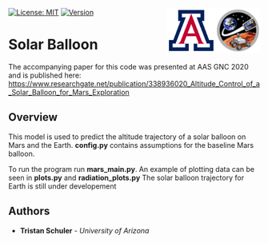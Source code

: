 <img src="SpaceTrexLogo.png" align="right" height = "90" />    <img src="UofALogo.png" align="right" height = "90" />

[![License: MIT](https://img.shields.io/badge/License-MIT-yellow.svg)](https://opensource.org/licenses/MIT)
[![Version](https://img.shields.io/pypi/pyversions/event-bus-py2.svg)](https://www.python.org/download/releases/2.7/)

# Solar Balloon
The accompanying paper for this code was presented at AAS GNC 2020 and is published here: 
https://www.researchgate.net/publication/338936020_Altitude_Control_of_a_Solar_Balloon_for_Mars_Exploration

## Overview

This model is used to predict the altitude trajectory of a solar balloon on Mars and the Earth.  **config.py** contains assumptions for the baseline Mars balloon.

To run the program run **mars_main.py**.  An example of plotting data can be seen in **plots.py** and **radiation_plots.py** The solar balloon trajectory for Earth is still under developement

## Authors

* **Tristan Schuler** - *University of Arizona* 

